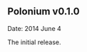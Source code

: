 
Polonium v0.1.0
----------------------------------------------------------------
Date: 2014 June 4

The initial release.

